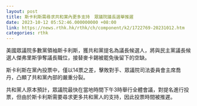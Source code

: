 ```yaml
---
layout: post
title: 斯卡利斯需尋求共和黨內更多支持　眾議院議長選舉推遲
date: 2023-10-12 05:52:46.000000000 +08:00
link: https://news.rthk.hk/rthk/ch/component/k2/1722769-20231012.htm
categories: rthk
---
```


美國眾議院多數黨領袖斯卡利斯，獲共和黨提名為議長候選人，將與民主黨議長候選人傑弗里斯爭奪議長職位，接替麥卡錫被罷免後留下的空缺。

斯卡利斯在黨內投票中，僅以14票之差，擊敗對手、眾議院司法委員會主席喬丹，凸顯了共和黨內部的嚴重分裂。

共和黨人原本預計，眾議院最快在當地時間下午3時舉行全體會議，對提名進行投票，但由於斯卡利斯需要尋求更多共和黨人的支持，因此投票時間被推遲。
